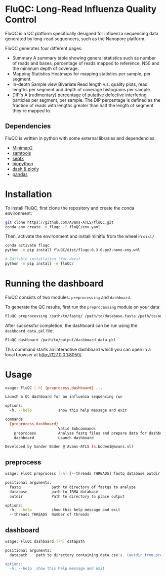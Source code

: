# FluQC: Long-Read Influenza Quality Control

FluQC is a QC platform specifically designed for influenza sequencing data generated by long-read sequencers, such as the Nanopore platform.

FluQC generates four different pages:
- Summary
A summary table showing general statistics such as number of reads and bases, percentage of reads mapped to reference, N50 and the minimum depth of coverage.
- Mapping Statistics
Heatmaps for mapping statistics per sample, per segment.
- In-depth Sample view
Bivariate Read length v.s. quality plots, read lengths per segment and depth of coverage histograms per sample.
- DIP's
A (rudimentary) percentage of putative defective interfering particles per segment, per sample. The DIP percentage is defined as the fraction of reads with lengths greater than half the length of segment they're mapped to.

## Dependencies
FluQC is written in python with some external libraries and dependencies:
- [Minimap2](https://github.com/lh3/minimap2)
- [samtools](https://github.com/samtools/samtools)
- [seqtk](https://github.com/lh3/seqtk)
- [biopython](https://biopython.org)
- [dash & plotly](https://dash.plotly.com)
- [pandas](https://pandas.pydata.org)


# Installation

To install FluQC, first clone the repository and create the conda environment:
```bash
git clone https://github.com/Avans-ATLS/fluQC.git
conda env create -n fluqc -f fluQC/env.yaml
```

Then, activate the environment and install miniflu from the wheel in `dist/`.
```bash
conda activate fluqc
python -m pip install fluQC/dist/fluqc-0.3.0-py3-none-any.whl

# Editable installation (for devs)
python -m pip install -e fluQC/
```


# Running the dashboard

FluQC consists of two modules: `preprocessing` and `dashboard`.

To generate the QC results, first run the `preprocessing` module on your data:
```bash
FluQC preprocessing /path/to/fastq/ /path/to/database.fasta /path/to/output/
```

After successful completion, the dashboard can be run using the `dashboard_data.pkl` file:
```bash
FluQC dashboard /path/to/output/dashboard_data.pkl
```

This command starts an interactive dashboard which you can open in a local browser at http://127.0.0.1:8050/.


# Usage
```bash
usage: FluQC [-h] {preprocess,dashboard} ...

Launch a QC dashboard for an influenza sequencing run

options:
  -h, --help            show this help message and exit

commands:
  {preprocess,dashboard}
                        Valid Subcommands
    preprocess          Analyze fastq files and prepare data for dashboard
    dashboard           Launch dashboard

Developed by Sander Boden @ Avans-ATLS (s.boden1@avans.nl)
```

## preprocess
```bash
usage: FluQC preprocess [-h] [--threads THREADS] fastq database outdir

positional arguments:
  fastq              path to directory of fastqs to analyze
  database           path to IRMA database
  outdir             Path to directory to place output

options:
  -h, --help         show this help message and exit
  --threads THREADS  Number of threads
```

## dashboard
```bash
usage: FluQC dashboard [-h] datapath

positional arguments:
  datapath    path to directory containing data csv's. (outdir from preprocess subcommand)

options:
  -h, --help  show this help message and exit
```



